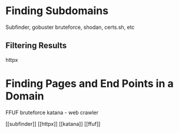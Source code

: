 


# Finding Subdomains
Subfinder, gobuster bruteforce, shodan, certs.sh, etc

## Filtering Results
httpx

# Finding Pages and End Points in a Domain

FFUF bruteforce
katana - web crawler



[[subfinder]]
[[httpx]]
[[katana]]
[[ffuf]]